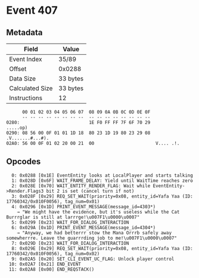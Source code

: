 # Event 407

## Metadata

| Field           | Value    |
|-----------------|----------|
| Event Index     | 35/89    |
| Offset          | 0x0288   |
| Data Size       | 33 bytes |
| Calculated Size | 33 bytes |
| Instructions    | 12       |

```
      00 01 02 03 04 05 06 07  08 09 0A 0B 0C 0D 0E 0F
      -- -- -- -- -- -- -- --  -- -- -- -- -- -- -- --
0280:                          1E F0 FF FF 7F 6F 70 29          .....op)
0290: 08 56 00 0F 01 01 1D 18  80 23 1D 19 80 23 29 08  .V.......#...#).
02A0: 56 00 0F 01 02 20 00 21  00                       V.... .!.       
```

## Opcodes

```
  0: 0x0288 [0x1E] EventEntity looks at LocalPlayer and starts talking
  1: 0x028D [0x6F] WAIT_FRAME_DELAY: Yield until WaitTime reaches zero
  2: 0x028E [0x70] WAIT_ENTITY_RENDER_FLAG: Wait while EventEntity->Render.Flags3 bit 2 is set (cancel turn if not)
  3: 0x028F [0x29] REQ_SET_WAIT(priority=0x08, entity_id=Yafa Yaa (ID: 17760342/0x010F0056), tag_num=0x01)
  4: 0x0296 [0x1D] PRINT_EVENT_MESSAGE(message_id=4303*)
    → "We might have the evidence, but it's useless while the Cat Burrrglar is still at larrrge!\u007F1\u0000\u0007"
  5: 0x0299 [0x23] WAIT_FOR_DIALOG_INTERACTION
  6: 0x029A [0x1D] PRINT_EVENT_MESSAGE(message_id=4304*)
    → "Anyway, we had betterrr stow the Mana Orrrb safely away somewherrre. Leave the guarrrding job to me!\u007F1\u0000\u0007"
  7: 0x029D [0x23] WAIT_FOR_DIALOG_INTERACTION
  8: 0x029E [0x29] REQ_SET_WAIT(priority=0x08, entity_id=Yafa Yaa (ID: 17760342/0x010F0056), tag_num=0x02)
  9: 0x02A5 [0x20] SET_CLI_EVENT_UC_FLAG: Unlock player control
 10: 0x02A7 [0x21] END_EVENT
 11: 0x02A8 [0x00] END_REQSTACK()
```
